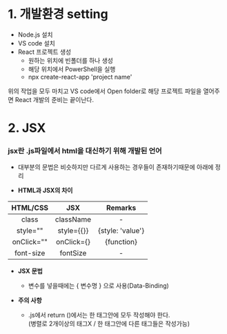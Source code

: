 # 1. 개발환경 setting

- Node.js 설치
- VS code 설치
- React 프로젝트 생성
   - 원하는 위치에 빈폴더를 하나 생성
   - 해당 위치에서 PowerShell을 실행
   - npx create-react-app 'project name'
   
위의 작업을 모두 마치고 VS code에서 Open folder로 해당 프로젝트 파일을 열어주면
React 개발의 준비는 끝이난다.

# 2. JSX
### jsx란 .js파일에서 html을 대신하기 위해 개발된 언어
- 대부분의 문법은 비슷하지만 다르게 사용하는 경우들이 존재하기때문에 아래에 정리

- **HTML과 JSX의 차이**

|HTML/CSS|JSX|Remarks|
|:--:|:--:|:--:|
|class|className|-|
|style=""|style={{}}|{style: 'value'}|
|onClick=""|onClick={}|{function}|
|font-size|fontSize|-|


- **JSX 문법**
   - 변수를 넣을때에는 { 변수명 } 으로 사용(Data-Binding)

- **주의 사항**
   - .js에서 return ()에서는 한 태그안에 모두 작성해야 한다.<br>(병렬로 2개이상의 태그X / 한 태그안에 다른 태그들은 작성가능)


